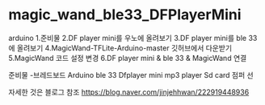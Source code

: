 # magic_wand_ble33_DFPlayerMini
 arduino
1.준비물
2.DF player mini를 우노에 올려보기
3.DF player mini를 ble 33에 올려보기
4.MagicWand-TFLite-Arduino-master 깃허브에서 다운받기
5.MagicWand 코드 설정 변경
6.DF player mini & ble 33 & MagicWand 연결


준비물 -브레드보드
Arduino ble 33 
Dfplayer mini mp3 player
Sd card
점퍼 선


자세한 것은 블로그 참조
https://blog.naver.com/jinjehhwan/222919448936